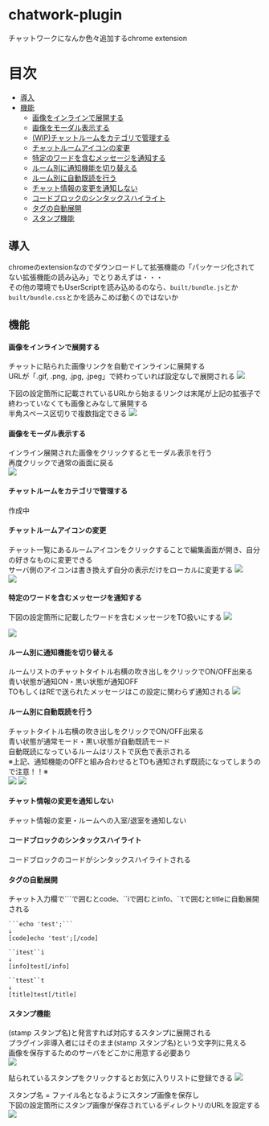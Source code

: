 # chatwork-plugin
チャットワークになんか色々追加するchrome extension

# 目次
- [導入](#導入)
- [機能](#機能)
  - [画像をインラインで展開する](#画像をインラインで展開する)
  - [画像をモーダル表示する](#画像をモーダル表示する)
  - [(WIP)チャットルームをカテゴリで管理する](#チャットルームをカテゴリで管理する)
  - [チャットルームアイコンの変更](#チャットルームアイコンの変更)
  - [特定のワードを含むメッセージを通知する](#特定のワードを含むメッセージを通知する)
  - [ルーム別に通知機能を切り替える](#ルーム別に通知機能を切り替える)
  - [ルーム別に自動既読を行う](#ルーム別に自動既読を行う)
  - [チャット情報の変更を通知しない](#チャット情報の変更を通知しない)
  - [コードブロックのシンタックスハイライト](#コードブロックのシンタックスハイライト)
  - [タグの自動展開](#タグの自動展開)
  - [スタンプ機能](#スタンプ機能)

## 導入
chromeのextensionなのでダウンロードして拡張機能の「パッケージ化されてない拡張機能の読み込み」でとりあえずは・・・  
その他の環境でもUserScriptを読み込めるのなら、``built/bundle.js``とか``built/bundle.css``とかを読みこめば動くのではないか

## 機能

#### 画像をインラインで展開する
チャットに貼られた画像リンクを自動でインラインに展開する  
URLが「.gif, .png, .jpg, .jpeg」で終わっていれば設定なしで展開される
![](./readme/inline-image.png)
  
下図の設定箇所に記載されているURLから始まるリンクは末尾が上記の拡張子で終わっていなくても画像とみなして展開する  
半角スペース区切りで複数指定できる
![](./readme/setting-image.png)

#### 画像をモーダル表示する
インライン展開された画像をクリックするとモーダル表示を行う  
再度クリックで通常の画面に戻る  
![](./readme/modal-image.png)

#### チャットルームをカテゴリで管理する
作成中

#### チャットルームアイコンの変更
チャット一覧にあるルームアイコンをクリックすることで編集画面が開き、自分の好きなものに変更できる  
サーバ側のアイコンは書き換えず自分の表示だけをローカルに変更する
![](./readme/change-icon.png)  
![](./readme/changed-icon.png)


#### 特定のワードを含むメッセージを通知する
下図の設定箇所に記載したワードを含むメッセージをTO扱いにする
![](./readme/setting-notify.png)

![](./readme/notify.png)

#### ルーム別に通知機能を切り替える
ルームリストのチャットタイトル右横の吹き出しをクリックでON/OFF出来る  
青い状態が通知ON・黒い状態が通知OFF  
TOもしくはREで送られたメッセージはこの設定に関わらず通知される
![](./readme/ignore.png)

#### ルーム別に自動既読を行う
チャットタイトル右横の吹き出しをクリックでON/OFF出来る  
青い状態が通常モード・黒い状態が自動既読モード  
自動既読になっているルームはリストで灰色で表示される  
※上記、通知機能のOFFと組み合わせるとTOも通知されず既読になってしまうので注意！！※  
![](./readme/autoread.png)
![](./readme/autoread-title.png)

#### チャット情報の変更を通知しない
チャット情報の変更・ルームへの入室/退室を通知しない

#### コードブロックのシンタックスハイライト
コードブロックのコードがシンタックスハイライトされる

#### タグの自動展開
チャット入力欄で\`\`\`で囲むとcode、\`\`iで囲むとinfo、\`\`tで囲むとtitleに自動展開される
```
```echo 'test';```
↓
[code]echo 'test';[/code]

``itest``i
↓
[info]test[/info]

``ttest``t
↓
[title]test[/title]
```

#### スタンプ機能
(stamp スタンプ名)と発言すれば対応するスタンプに展開される  
プラグイン非導入者にはそのまま(stamp スタンプ名)という文字列に見える  
画像を保存するためのサーバをどこかに用意する必要あり  
![](./readme/stamp.png)

貼られているスタンプをクリックするとお気に入りリストに登録できる
![](./readme/stamp-list.png)

  
スタンプ名 = ファイル名となるようにスタンプ画像を保存し  
下図の設定箇所にスタンプ画像が保存されているディレクトリのURLを設定する
![](./readme/setting-stamp.png)
